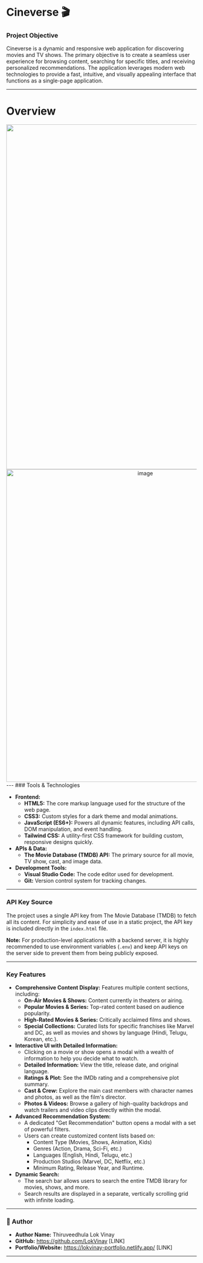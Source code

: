 # Cineverse 🎬

### Project Objective

Cineverse is a dynamic and responsive web application for discovering movies and TV shows. The primary objective is to create a seamless user experience for browsing content, searching for specific titles, and receiving personalized recommendations. The application leverages modern web technologies to provide a fast, intuitive, and visually appealing interface that functions as a single-page application.

---
# Overview 
<center><img width="1889" height="910" alt="image" src="https://github.com/user-attachments/assets/54175df0-82cd-4f04-8c6f-d0313a2c365b" /></center>
<center><img width="720" height="825" alt="image" src="https://github.com/user-attachments/assets/89747eb0-cee2-4359-af7b-0308d51de504" />
</center>
---
### Tools & Technologies

-   **Frontend:**
    -   **HTML5:** The core markup language used for the structure of the web page.
    -   **CSS3:** Custom styles for a dark theme and modal animations.
    -   **JavaScript (ES6+):** Powers all dynamic features, including API calls, DOM manipulation, and event handling.
    -   **Tailwind CSS:** A utility-first CSS framework for building custom, responsive designs quickly.
-   **APIs & Data:**
    -   **The Movie Database (TMDB) API:** The primary source for all movie, TV show, cast, and image data.
-   **Development Tools:**
    -   **Visual Studio Code:** The code editor used for development.
    -   **Git:** Version control system for tracking changes.

---

### API Key Source

The project uses a single API key from The Movie Database (TMDB) to fetch all its content. For simplicity and ease of use in a static project, the API key is included directly in the `index.html` file.

**Note:** For production-level applications with a backend server, it is highly recommended to use environment variables (`.env`) and keep API keys on the server side to prevent them from being publicly exposed.

---

### Key Features

-   **Comprehensive Content Display:** Features multiple content sections, including:
    -   **On-Air Movies & Shows:** Content currently in theaters or airing.
    -   **Popular Movies & Series:** Top-rated content based on audience popularity.
    -   **High-Rated Movies & Series:** Critically acclaimed films and shows.
    -   **Special Collections:** Curated lists for specific franchises like Marvel and DC, as well as movies and shows by language (Hindi, Telugu, Korean, etc.).
-   **Interactive UI with Detailed Information:**
    -   Clicking on a movie or show opens a modal with a wealth of information to help you decide what to watch.
    -   **Detailed Information:** View the title, release date, and original language.
    -   **Ratings & Plot:** See the IMDb rating and a comprehensive plot summary.
    -   **Cast & Crew:** Explore the main cast members with character names and photos, as well as the film's director.
    -   **Photos & Videos:** Browse a gallery of high-quality backdrops and watch trailers and video clips directly within the modal.
-   **Advanced Recommendation System:**
    -   A dedicated "Get Recommendation" button opens a modal with a set of powerful filters.
    -   Users can create customized content lists based on:
        -   Content Type (Movies, Shows, Animation, Kids)
        -   Genres (Action, Drama, Sci-Fi, etc.)
        -   Languages (English, Hindi, Telugu, etc.)
        -   Production Studios (Marvel, DC, Netflix, etc.)
        -   Minimum Rating, Release Year, and Runtime.
-   **Dynamic Search:**
    -   The search bar allows users to search the entire TMDB library for movies, shows, and more.
    -   Search results are displayed in a separate, vertically scrolling grid with infinite loading.

---

### 👤 Author

-   **Author Name:** Thiruveedhula Lok Vinay
-   **GitHub:** https://github.com/LokVinay [LINK]
-   **Portfolio/Website:** https://lokvinay-portfolio.netlify.app/ [LINK]

---
